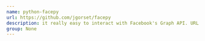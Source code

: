 ```yaml
---
name: python-facepy
url: https://github.com/jgorset/facepy
description: it really easy to interact with Facebook's Graph API. URL : https://github.com/jgorset/facepy Groups : None
group: None
---
```

